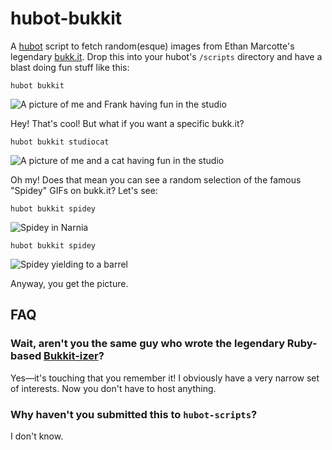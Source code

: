 hubot-bukkit
============

A [hubot](https://github.com/github/hubot) script to fetch random(esque) images from Ethan Marcotte's legendary [bukk.it](http://bukk.it). Drop this into your hubot's `/scripts` directory and have a blast doing fun stuff like this:

```
hubot bukkit
```

![A picture of me and Frank having fun in the studio](http://bukk.it/studiomates.gif)

Hey! That's cool! But what if you want a specific bukk.it?

```
hubot bukkit studiocat
```

![A picture of me and a cat having fun in the studio](http://bukk.it/studiocates.gif)

Oh my! Does that mean you can see a random selection of the famous "Spidey" GIFs on bukk.it? Let's see:

```
hubot bukkit spidey
```

![Spidey in Narnia](http://bukk.it/spidey-narnia.jpg)

```
hubot bukkit spidey
```

![Spidey yielding to a barrel](http://bukk.it/spidey-barrel.jpg)

Anyway, you get the picture.

## FAQ

### Wait, aren't you the same guy who wrote the legendary Ruby-based [Bukkit-izer](https://github.com/tangentialism/Bukkit-izer)?

Yes—it's touching that you remember it! I obviously have a very narrow set of interests. Now you don't have to host anything.

### Why haven't you submitted this to `hubot-scripts`?

I don't know.



